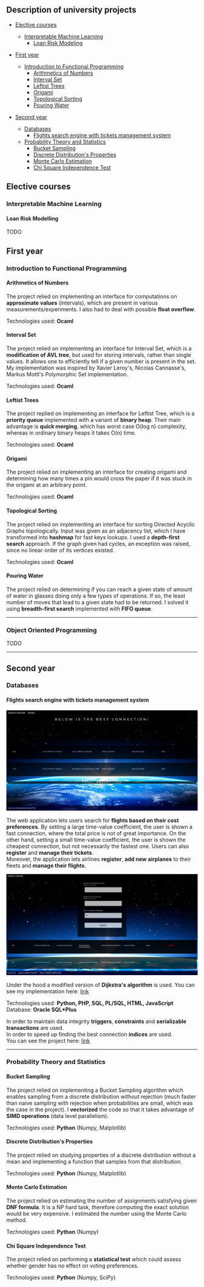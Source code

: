 ## Description of university projects

- [Elective courses](#Elective-courses)
  - [Interpretable Machine Learning](#Interpretable-Machine-Learning)
    - [Loan Risk Modeling](#Loan-Risk-Modelling)

- [First year](#First-year)
  - [Introduction to Functional Programming](#Introduction-to-Functional-Programming)
    - [Arithmetics of Numbers](#Arithmetics-of-Numbers)
    - [Interval Set](#Interval-Set)
    - [Leftist Trees](#Leftist-Trees)
    - [Origami](#Origami)
    - [Topological Sorting](#Topological-Sorting)
    - [Pouring Water](#Pouring-Water)
 
- [Second year](#Second-year)
  - [Databases](#Databases)
    - [Flights search engine with tickets management system](#Flights-search-engine-with-tickets-management-system)
  - [Probability Theory and Statistics](#Probability-Theory-and-Statistics)
    - [Bucket Sampling](#Bucket-Sampling)
    - [Discrete Distribution's Properties](#Discrete-Distributions-Properties)
    - [Monte Carlo Estimation](#Monte-Carlo-Estimation)
    - [Chi Square Independence Test](#Chi-Square-Independence-Test)


## Elective courses
### Interpretable Machine Learning
#### Loan Risk Modelling
TODO
    
## First year
### Introduction to Functional Programming
#### Arithmetics of Numbers
The project relied on implementing an interface for computations on <b>approximate values</b> (intervals), which are present in various measurements/experiments. I also had to deal with possible <b>float overflow</b>.

Technologies used: <b>Ocaml</b>

#### Interval Set
The project relied on implementing an interface for Interval Set, which is a <b>modification of AVL tree</b>, but used for storing intervals, rather than single values. It allows one to efficiently tell if a given number is present in the set. My implementation was inspired by Xavier Leroy's, Nicolas Cannasse's, Markus Mottl's Polymorphic Set implementation.

Technologies used: <b>Ocaml</b>

#### Leftist Trees
The project replied on implementing an interface for Leftist Tree, which is a <b>priority queue</b> implemented with a variant of <b>binary heap</b>. Their main advantage is <b>quick merging</b>, which has worst case O(log n) complexity, whereas in ordinary binary heaps it takes O(n) time.

Technologies used: <b>Ocaml</b>

#### Origami
The project relied on implementing an interface for creating origami and determining how many times a pin would cross the paper if it was stuck in the origami at an arbitrary point.

Technologies used: <b>Ocaml</b>

#### Topological Sorting
The project relied on implementing an interface for sorting Directed Acyclic Graphs topologically. Input was given as an adjacency list, which I have transformed into <b>hashmap</b> for fast keys lookups. I used a <b>depth-first search</b> approach. If the graph given had cycles, an exception was raised, since no linear order of its vertices existed. 

Technologies used: <b>Ocaml</b>

#### Pouring Water
The project relied on determining if you can reach a given state of amount of water in glasses doing only a few types of operations. If so, the least number of moves that lead to a given state had to be returned. I solved it using <b>breadth-first search</b> implemented with <b>FIFO queue</b>.

<hr>

### Object Oriented Programming
TODO

<hr>
    
## Second year
### Databases
#### Flights search engine with tickets management system
  <img src='https://github.com/olafplacha/MIMUW/blob/main/Second_Year/Databases/Project/doc/result.png'/>

The web application lets users search for <b>flights based on their cost preferences</b>. By setting a large time-value coefficient, the user is shown a fast connection, where the total price is not of great importance. On the other hand, setting a small time-value coefficient, the user is shown the cheapest connection, but not necessarily the fastest one. Users can also <b>register</b> and <b>manage their tickets</b>.<br/>
Moreover, the application lets airlines <b>register</b>, <b>add new airplanes</b> to their fleets and <b>manage their flights</b>.

<img src='https://github.com/olafplacha/MIMUW/blob/main/Second_Year/Databases/Project/doc/airlinePanel.png'/>

Under the hood a modified version of <b>Dijkstra's algorithm</b> is used. You can see my implementation here: [link](https://github.com/olafplacha/MIMUW/blob/main/Second_Year/Databases/Project/algorithm/dijkstra.py)

Technologies used: <b>Python, PHP, SQL, PL/SQL, HTML, JavaScript</b><br/>
Database: <b>Oracle SQL*Plus</b>

In order to maintain data integrity <b>triggers</b>, <b>constraints</b> and <b>serializable transactions</b> are used.<br/>
In order to speed up finding the best connection <b>indices</b> are used.<br/>
You can see the project here: [link](https://students.mimuw.edu.pl/~op429584/project/)

<hr>

### Probability Theory and Statistics
#### Bucket Sampling
The project relied on implementing a Bucket Sampling algorithm which enables sampling from a discrete distribution without rejection (much faster than naive sampling with rejection when probabilities are small, which was the case in the project). I <b>vectorized</b> the code so that it takes advantage of <b>SIMD operations</b> (data level parallelism).

Technologies used: <b>Python</b> (Numpy, Matplotlib) 
#### Discrete Distribution's Properties
The project relied on studying properties of a discrete distribution without a mean and implementing a function that samples from that distribution.

Technologies used: <b>Python</b> (Numpy, Matplotlib) 
#### Monte Carlo Estimation
The project relied on estimating the number of assignments satisfying given <b>DNF formula</b>. It is a NP hard task, therefore computing the exact solution would be very expensive. I estimated the number using the Monte Carlo method.

Technologies used: <b>Python</b> (Numpy) 
#### Chi Square Independence Test
The project relied on performing a <b>statistical test</b> which could assess whether gender has no effect on voting preferences. 

Technologies used: <b>Python</b> (Numpy, SciPy) 
